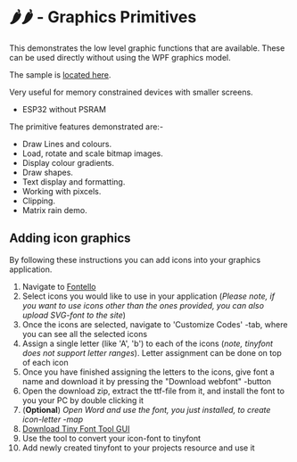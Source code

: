 # 🌶️🌶️ - Graphics Primitives

This demonstrates the low level graphic functions that are available.
These can be used directly without using the WPF graphics model.

The sample is [located here](./).

Very useful for memory constrained devices with smaller screens.

- ESP32 without PSRAM

The primitive features demonstrated are:-

- Draw Lines and colours.
- Load, rotate and scale bitmap images.
- Display colour gradients.
- Draw shapes.
- Text display and formatting.
- Working with pixcels.
- Clipping.
- Matrix rain demo.

## Adding icon graphics

By following these instructions you can add icons into your graphics application.

1. Navigate to [Fontello](https://fontello.com/)
2. Select icons you would like to use in your application (_Please note, if you want to use icons other than the ones provided, you can also upload SVG-font to the site_)
3. Once the icons are selected, navigate to 'Customize Codes' -tab, where you can see all the selected icons
4. Assign a single letter (like 'A', 'b') to each of the icons (_note, tinyfont does not support letter ranges_). Letter assignment can be done on top of each icon
5. Once you have finished assigning the letters to the icons, give font a name and download it by pressing the "Download webfont" -button
6. Open the download zip, extract the ttf-file from it, and install the font to you your PC by double clicking it
7. (**Optional**) _Open Word and use the font, you just installed, to create icon-letter -map_
8. [Download Tiny Font Tool GUI](http://informatix.miloush.net/microframework/Utilities/TinyFontTool.aspx)
9. Use the tool to convert your icon-font to tinyfont
10. Add newly created tinyfont to your projects resource and use it

